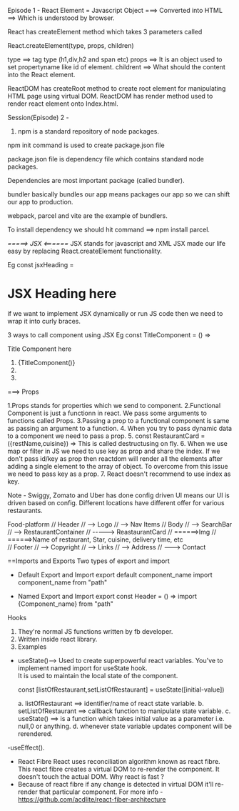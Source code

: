 Episode 1 - 
React Element  = Javascript Object  ===> Converted into HTML ==>  Which is understood by browser.


React has createElement method which takes 3 parameters called 

React.createElement(type, props, children)

type ==> tag type (h1,div,h2 and span etc)
props ==> It is an object used to set propertyname like id of element. 
childrent ==> What should the content into the React element. 


ReactDOM has createRoot method to create root element for manipulating HTML page using virtual DOM. 
ReactDOM has render method used to render react element onto Index.html.


Session(Episode) 2 -
1. npm is a standard repository of node packages. 

npm init command is used to create package.json file 

package.json file is dependency file which contains standard node packages. 

Dependencies are most important package (called bundler). 

bundler basically bundles our app means packages our app so we can shift our app to production. 

webpack, parcel and vite are the example of bundlers. 


To install dependency we should hit command ==> npm install parcel. 



*=====> JSX <======*
JSX stands for javascript and XML 
JSX made our life easy by replacing React.createElement functionality. 

Eg 
const jsxHeading = <h1>JSX Heading here </h1>

if we want to implement JSX  dynamically or run JS code then we need to wrap it into curly braces. 

3 ways to call component using JSX 
Eg 
const TitleComponent = () => <p>Title Component here</p>

1. {TitleComponent()}
2. <TitleComponent/>
3. <TitleComponent><TitleComponent/>



===> Props

1.Props stands for properties which we send to component. 
2.Functional Component is just a functionn in react. We pass some arguments to functions called Props. 
3.Passing a prop to a functional component is same as passing an argument to a function. 
4. When you try to pass dynamic data to a component we need to pass a prop.
5. const RestaurantCard = ({restName,cuisine}) => This is called destructusing on fly. 
6. When we use map or filter in JS we need to use key as prop and share the index. If we don't pass id/key as prop then reactdom will render all the elements after adding a single element to the array of object. To overcome from this issue we need to pass key as a prop. 
7. React doesn't recommend to use index as key. 



Note - 
Swiggy, Zomato and Uber has done config driven UI means our UI is driven based on config. Different locations have different offer for various restaurants. 


Food-platform
// Header
// --> Logo
// --> Nav Items
// Body 
// --> SearchBar 
// --> RestaurantContainer 
// -----> ReastaurantCard
// ======>Img
// ======>Name of restaurant, Star, cuisine, delivery time, etc   
// Footer
// --> Copyright
// --> Links 
// --> Address
// ---> Contact



==Imports and Exports
Two types of export and import 

- Default Export and Import 
export default component_name
import component_name from "path"


- Named Export and Import 
export const Header = () =>
import {Component_name} from "path"


Hooks 
1. They're normal JS functions written by fb developer. 
2. Written inside react library. 
3. Examples 
- useState()--> 
   Used to create superpowerful react variables. 
   You've to implement named import for useState hook.   
   It is used to maintain the local state of the component. 

   const [listOfRestaurant,setListOfRestaurant] = useState([initial-value])
   
   a. listOfRestaurant ==> identifier/name of react state variable. 
   b. setListOfRestaurant ==> callback function to manipulate state variable. 
   c. useState() ==> is a function which takes initial value as a parameter i.e. null,0 or anything.
   d. whenever state variable updates component will be rerendered. 

-useEffect().  



- React Fibre
React uses reconciliation algorithm known as react fibre. This react fibre creates a virtual DOM to re-render the component. It doesn't touch the actual DOM. 
Why react is fast ? 
- Because of react fibre if any change is detected in virtual DOM it'll re-render that particular component. 
For more info - https://github.com/acdlite/react-fiber-architecture